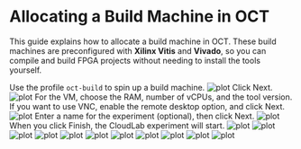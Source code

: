 # Allocating a Build Machine in OCT

This guide explains how to allocate a build machine in OCT. These build machines are preconfigured with **Xilinx Vitis** and **Vivado**, so you can compile and build FPGA projects without needing to install the tools yourself.  

Use the profile `oct-build` to spin up a build machine.
![plot](images/bm-1.png)
Click Next.
![plot](images/bm-2.png)
For the VM, choose the RAM, number of vCPUs, and the tool version. If you want to use VNC, enable the remote desktop option, and click Next.
![plot](images/bm-3.png)
Enter a name for the experiment (optional), then click Next.
![plot](images/bm-4.png)
When you click Finish, the CloudLab experiment will start.
![plot](images/bm-5.png)
![plot](images/bm-6.png)
![plot](images/bm-7.png)
![plot](images/bm-8.png)
![plot](images/bm-9.png)
![plot](images/bm-10.png)
![plot](images/bm-11.png)
![plot](images/bm-12.png)
![plot](images/bm-13.png)
![plot](images/bm-14.png)
![plot](images/bm-15.png)
